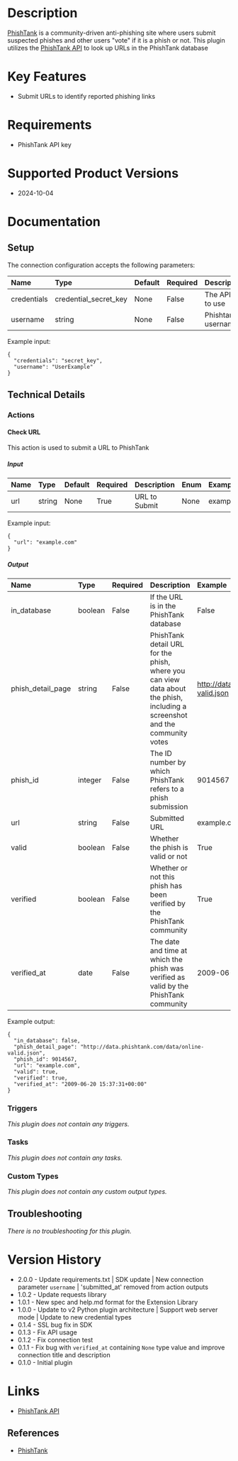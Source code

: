 # Description

[PhishTank](https://www.phishtank.com/) is a community-driven anti-phishing site where users submit suspected phishes and other users "vote" if it is a phish or not. This plugin utilizes the [PhishTank API](https://www.phishtank.com/api_info.php) to look up URLs in the PhishTank database

# Key Features

* Submit URLs to identify reported phishing links

# Requirements

* PhishTank API key

# Supported Product Versions

* 2024-10-04

# Documentation

## Setup

The connection configuration accepts the following parameters:  

|Name|Type|Default|Required|Description|Enum|Example|
| :--- | :--- | :--- | :--- | :--- | :--- | :--- |
|credentials|credential_secret_key|None|False|The API key to use|None|secret_key|
|username|string|None|False|Phishtank username|None|UserExample|

Example input:

```
{
  "credentials": "secret_key",
  "username": "UserExample"
}
```

## Technical Details

### Actions


#### Check URL

This action is used to submit a URL to PhishTank

##### Input

|Name|Type|Default|Required|Description|Enum|Example|
| :--- | :--- | :--- | :--- | :--- | :--- | :--- |
|url|string|None|True|URL to Submit|None|example.com|
  
Example input:

```
{
  "url": "example.com"
}
```

##### Output

|Name|Type|Required|Description|Example|
| :--- | :--- | :--- | :--- | :--- |
|in_database|boolean|False|If the URL is in the PhishTank database|False|
|phish_detail_page|string|False|PhishTank detail URL for the phish, where you can view data about the phish, including a screenshot and the community votes|http://data.phishtank.com/data/online-valid.json|
|phish_id|integer|False|The ID number by which PhishTank refers to a phish submission|9014567|
|url|string|False|Submitted URL|example.com|
|valid|boolean|False|Whether the phish is valid or not|True|
|verified|boolean|False|Whether or not this phish has been verified by the PhishTank community|True|
|verified_at|date|False|The date and time at which the phish was verified as valid by the PhishTank community|2009-06-20 15:37:31+00:00|
  
Example output:

```
{
  "in_database": false,
  "phish_detail_page": "http://data.phishtank.com/data/online-valid.json",
  "phish_id": 9014567,
  "url": "example.com",
  "valid": true,
  "verified": true,
  "verified_at": "2009-06-20 15:37:31+00:00"
}
```
### Triggers
  
*This plugin does not contain any triggers.*

### Tasks
  
*This plugin does not contain any tasks.*

### Custom Types
  
*This plugin does not contain any custom output types.*

## Troubleshooting
  
*There is no troubleshooting for this plugin.*

# Version History

* 2.0.0 - Update requirements.txt | SDK update | New connection parameter `username` | 'submitted_at' removed from action outputs
* 1.0.2 - Update requests library
* 1.0.1 - New spec and help.md format for the Extension Library
* 1.0.0 - Update to v2 Python plugin architecture | Support web server mode | Update to new credential types
* 0.1.4 - SSL bug fix in SDK
* 0.1.3 - Fix API usage
* 0.1.2 - Fix connection test
* 0.1.1 - Fix bug with `verified_at` containing `None` type value and improve connection title and description
* 0.1.0 - Initial plugin

# Links

* [PhishTank API](https://www.phishtank.com/api_info.php)

## References

* [PhishTank](https://www.phishtank.com/)
